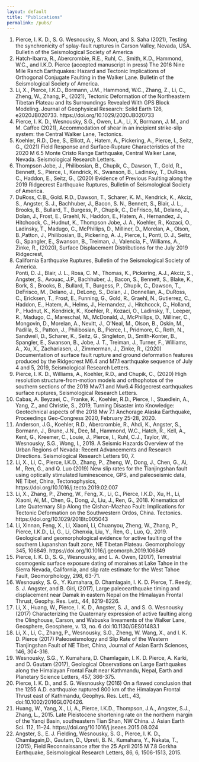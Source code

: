 ```yaml
---
layout: default
title: "Publications"
permalink: /pubs/
---
```


<ol>
<li>Pierce, I. K. D., S. G. Wesnousky, S. Moon, and  S. Saha (2021), Testing the synchronicity of splay-fault ruptures in Carson Valley, Nevada, USA. Bulletin of the Seismological Society of America
<li>Hatch-Ibarra, R., Abercrombie, R.E., Ruhl, C., Smith, K.D., Hammond, W.C., and I.K.D. Pierce (accepted manuscript in press) The 2016 Nine Mile Ranch Earthquakes: Hazard and Tectonic Implications of Orthogonal Conjugate Faulting in the Walker Lane. Bulletin of the Seismological Society of America. </li>
<li>Li, X., Pierce, I.K.D., Bormann, J.M., Hammond, W.C., Zhang, Z., Li, C., Zheng, W., Zhang, P., (2021), Tectonic Deformation of the Northeastern Tibetan Plateau and Its Surroundings Revealed With GPS Block Modeling. Journal of Geophysical Research: Solid Earth 126, e2020JB020733. https://doi.org/10.1029/2020JB020733 </li>
<li>Pierce, I. K. D., Wesnousky, S.G., Owen, L.A., Li, X, Bormann, J. M., and M. Caffee (2021), Accommodation of shear in an incipient strike-slip system: the Central Walker Lane, Tectonics. </li>
<li>Koehler, R.D., Dee, S., Elliott, A., Hatem, A., Pickering, A., Pierce, I., Seitz, G., (2021) Field Response and Surface‐Rupture Characteristics of the 2020 M 6.5 Monte Cristo Range Earthquake, Central Walker Lane, Nevada. Seismological Research Letters.  </li>
<li>Thompson Jobe, J., Philibosian, B., Chupik, C., Dawson, T., Gold, R., Bennett, S., Pierce, I., Kendrick, K., Swanson, B., Ladinsky, T., DuRoss, C., Haddon, E., Seitz, G., (2020) Evidence of Previous Faulting along the 2019 Ridgecrest Earthquake Ruptures, Bulletin of Seismological Society of America. </li>
<li>DuRoss, C.B., Gold. R.D., Dawson, T., Scharer, K. M., Kendrick, K., Akciz, S., Angster, S. J., Bachhuber, J., Bacon, S. N.,  Bennett, S., Blair, J. L., Brooks, B., Bullard, T., Burgess, P., Chupik, C., DeFrisco, M., Delano, J., Dolan, J., Frost, E., Graehl, N., Haddon, E., Hatem, A., Hernandez, J., Hitchcock, C., Hudnut, K., Thompson Jobe, J. A., Koehler, R., Kozaci, O., Ladinsky, T., Madugo, C., McPhillips, D., Milliner, D., Morelan, A., Olson, B.,Patton, J., Philibosian, B., Pickering, A. J., Pierce, I., Ponti, D. J., Seitz, G., Spangler, E., Swanson, B., Treiman, J., Valencia, F., Williams, A., Zinke, R., (2020), Surface Displacement Distributions for the July 2019 Ridgecrest, <li>California Earthquake Ruptures, Bulletin of the Seismological Society of America.</li>
Ponti, D. J., Blair, J. L., Rosa, C. M., Thomas, K., Pickering, A.J., Akciz, S., Angster, S., Avouac, J.P., Bachhuber, J., Bacon, S., Bennett, S., Blake, K., Bork, S., Brooks, B., Bullard, T., Burgess, P., Chupik, C., Dawson, T., DeFrisco, M., Delano, J., DeLong, S., Dolan, J., Donnellan, A., DuRoss, C., Ericksen, T., Frost, E., Funning, G., Gold, R., Graehl, N., Gutierrez, C., Haddon, E., Hatem, A., Helms, J., Hernandez, J., Hitchcock, C., Holland, P., Hudnut, K., Kendrick, K., Koehler, R., Kozaci, O., Ladinsky, T., Leeper, R., Madugo, C., Mareschal, M., McDonald, J., McPhillips, D., Milliner, C., Mongovin, D., Morelan, A., Nevitt, J., O’Neal, M., Olson, B., Oskin, M., Padilla, S., Patton, J., Philibosian, B., Pierce, I., Pridmore, C., Roth, N., Sandwell, D., Scharer, K., Seitz, G., Singleton, D., Smith-Konter, B., Spangler, E., Swanson, B., Jobe, J. T., Treiman, J., Turner, F., Williams, A., Xu, X., Zachariasen, J., Zimmerman, J., Zinke, R., (2020) Documentation of surface fault rupture and ground deformation features produced by the Ridgecrest M6.4 and M7.1 earthquake sequence of July 4 and 5, 2019, Seismological Research Letters.</li>
<li>Pierce, I. K. D., Williams, A., Koehler, R.D., and Chupik, C., (2020) High resolution structure-from-motion models and orthophotos of the southern sections of the 2019 Mw7.1 and Mw6.4 Ridgecrest earthquakes surface ruptures, Seismological Research Letters.</li>
<li>Cabas, A. Beyzaei, C., Franke, K., Koehler, R.D., Pierce, I., Stuedlein, A., Yang, Z., and Christie, S., 2019, Turning Disaster into Knowledge: Geotechnical aspects of the 2018 Mw 7.1 Anchorage Alaska Earthquake, Proceedings Geo-Congress 2020, February 25-28, 2020.</li>
<li>Anderson, J.G., Koehler, R.D., Abercrombie, R., Ahdi, K., Angster, S., Bormann, J., Brune, J.N., Dee, M., Hammond, W.C., Hatch, R., Kell, A., Kent, G., Kreemer, C., Louie, J., Pierce, I., Ruhl, C.J., Taylor, W., Wesnousky, S.G., Wong, I., 2019. A Seismic Hazards Overview of the Urban Regions of Nevada: Recent Advancements and Research Directions. Seismological Research Letters 90, 7.</li>
<li>Li, X., Li, C.,  Pierce, I.K.D., Zhang, P., Zheng, W., Dong, J., Chen, G., Ai, M., Ren, G., and Q. Luo (2019) New slip rates for the Tianjingshan fault using optically stimulated luminescence, GPS, and paleoseismic data, NE Tibet, China, Tectonophysics, https://doi.org/10.1016/j.tecto.2019.02.007 </li>
<li>Li, X., Zhang, P., Zheng, W., Feng, X., Li, C., Pierce, I.K.D., Xu, H., Li, Xiaoni, Ai, M., Chen, G., Dong, J., Liu, J., Ren, G., 2018. Kinematics of Late Quaternary Slip Along the Qishan-Mazhao Fault: Implications for Tectonic Deformation on the Southwestern Ordos, China. Tectonics. https://doi.org/10.1029/2018tc005043 </li>
<li>Li, Xinnan, Feng, X., Li, Xiaoni, Li, Chuanyou, Zheng, W., Zhang, P., Pierce, I.K.D., Li, G., Li, Chenxia, Liu, Y., Ren, G., Luo, Q., 2019. Geological and geomorphological evidence for active faulting of the southern Liupanshan fault zone, NE Tibetan Plateau. Geomorphology 345, 106849. https://doi.org/10.1016/j.geomorph.2019.106849</li>
<li>Pierce, I. K. D., S. G., Wesnousky, and L. A. Owen, (2017), Terrestrial cosmogenic surface exposure dating of moraines at Lake Tahoe in the Sierra Nevada, California, and slip rate estimate for the West Tahoe Fault, Geomorphology, 298, 63-71. 
<li>Wesnousky, S. G., Y. Kumahara, D. Chamlagain, I. K. D. Pierce, T. Reedy, S. J. Angster, and B. Giri, (2017), Large paleoearthquake timing and displacement near Damak in eastern Nepal on the Himalayan Frontal Thrust, Geophy. Res. Lett., 44, 8219-8226. </li>
<li>Li, X., Huang, W., Pierce, I. K. D., Angster, S. J., and S. G. Wesnousky (2017) Characterizing the Quaternary expression of active faulting along the Olinghouse, Carson, and Wabuska lineaments of the Walker Lane, Geosphere, Geosphere, v. 13, no. 6 doi:10.1130/GES01483.1
<li>Li, X., Li, C., Zhang, P., Wesnousky, S.G., Zheng, W. Wang, X., and I. K. D. Pierce (2017) Paleoseismology and Slip Rate of the Western Tianjingshan Fault of NE Tibet, China, Journal of Asian Earth Sciences, 146, 304-316.</li>
<li>Wesnousky, S.G., Y. Kumahara, D. Chamlagain, I. K. D. Pierce, A. Karki, and D. Gautam (2017), Geological Observations on Large Earthquakes along the Himalayan Frontal Fault near Kathmandu, Nepal, Earth and Planetary Science Letters, 457, 366-375.
<li>Pierce, I. K. D., and S. G. Wesnousky (2016) On a flawed conclusion that the 1255 A.D. earthquake ruptured 800 km of the Himalayan Frontal Thrust east of Kathmandu, Geophys. Res. Lett., 43, doi:10.1002/2016GL070426.</li>
<li>Huang, W., Yang, X., Li, A., Pierce, I.K.D., Thompson, J.A., Angster, S.J., Zhang, L., 2015. Late Pleistocene shortening rate on the northern margin of the Yanqi Basin, southeastern Tian Shan, NW China. J. Asian Earth Sci. 112, 11–24. https://doi.org/10.1016/j.jseaes.2015.08.024 </li>
<li>Angster, S., E. J. Fielding, Wesnousky, S. G., Pierce, I. K. D., Chamlagain,D., Gautam, D., Upreti, B. N., Kumahara, Y., Nakata, T., (2015), Field Reconnaissance after the 25 April 2015 M 7.8 Gorkha Earthquake, Seismological Research Letters, 86, 6, 1506-1513, 2015.</li>

